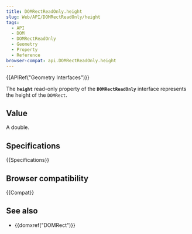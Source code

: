 ```yaml
---
title: DOMRectReadOnly.height
slug: Web/API/DOMRectReadOnly/height
tags:
  - API
  - DOM
  - DOMRectReadOnly
  - Geometry
  - Property
  - Reference
browser-compat: api.DOMRectReadOnly.height
---
```

{{APIRef("Geometry Interfaces")}}

The **`height`** read-only property of the **`DOMRectReadOnly`** interface represents the height of the `DOMRect`.

## Value

A double.

## Specifications

{{Specifications}}

## Browser compatibility

{{Compat}}

## See also

- {{domxref("DOMRect")}}
